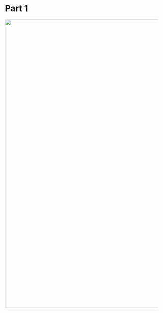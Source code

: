# Part 1

<img src="https://user-images.githubusercontent.com/17362519/112214307-6dc7ef80-8bf5-11eb-97b5-13c757229094.png" width="950;" />
